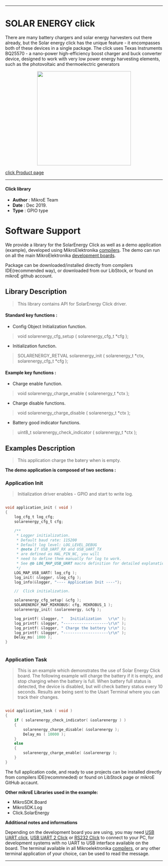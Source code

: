 

---
# SOLAR ENERGY click

There are many battery chargers and solar energy harvesters out there already, but the Solar energy click has the unique feature - it encompasses both of these devices in a single package. The click uses Texas Instruments BQ25570 - a nano-power high-efficiency boost charger and buck converter device, designed to work with very low power energy harvesting elements, such as the photovoltaic and thermoelectric generators


<p align="center">
  <img src="https://download.mikroe.com/images/click_for_ide/solarenergy_click.png" height=300px>
</p>



[click Product page](https://www.mikroe.com/solar-energy-click)

---


#### Click library 

- **Author**        : MikroE Team
- **Date**          : Dec 2019.
- **Type**          : GPIO type


# Software Support

We provide a library for the SolarEnergy Click 
as well as a demo application (example), developed using MikroElektronika 
[compilers](https://shop.mikroe.com/compilers). 
The demo can run on all the main MikroElektronika [development boards](https://shop.mikroe.com/development-boards).

Package can be downloaded/installed directly from compilers IDE(recommended way), or downloaded from our LibStock, or found on mikroE github account. 

## Library Description

> This library contains API for SolarEnergy Click driver.

#### Standard key functions :

- Config Object Initialization function.
> void solarenergy_cfg_setup ( solarenergy_cfg_t *cfg ); 
 
- Initialization function.
> SOLARENERGY_RETVAL solarenergy_init ( solarenergy_t *ctx, solarenergy_cfg_t *cfg );


#### Example key functions :

- Charge enable function.
> void solarenergy_charge_enable ( solarenergy_t *ctx );
 
- Charge disable functions.
> void solarenergy_charge_disable ( solarenergy_t *ctx );

- Battery good indicator functions.
> uint8_t solarenergy_check_indicator ( solarenergy_t *ctx );

## Examples Description

> This application charge the batery when is empty.

**The demo application is composed of two sections :**

### Application Init 

> Initialization driver enables - GPIO and start to write log.

```c

void application_init ( void )
{
    log_cfg_t log_cfg;
    solarenergy_cfg_t cfg;

    /** 
     * Logger initialization.
     * Default baud rate: 115200
     * Default log level: LOG_LEVEL_DEBUG
     * @note If USB_UART_RX and USB_UART_TX 
     * are defined as HAL_PIN_NC, you will 
     * need to define them manually for log to work. 
     * See @b LOG_MAP_USB_UART macro definition for detailed explanation.
     */
    LOG_MAP_USB_UART( log_cfg );
    log_init( &logger, &log_cfg );
    log_info(&logger, "---- Application Init ----");

    //  Click initialization.

    solarenergy_cfg_setup( &cfg );
    SOLARENERGY_MAP_MIKROBUS( cfg, MIKROBUS_1 );
    solarenergy_init( &solarenergy, &cfg );

    log_printf( &logger, "   Initialization   \r\n" );
    log_printf( &logger, "--------------------\r\n" );
    log_printf( &logger, " Charge the battery \r\n" );
    log_printf( &logger, "--------------------\r\n" );
    Delay_ms( 1000 );
}
  
```

### Application Task

> This is an example which demonstrates the use of Solar Energy Click board. The following example will charge the battery if it is empty, and stop charging when the battery is full. When battery full status is detected, the device is disabled, but will check battery status every 10 seconds. Results are being sent to the Usart Terminal where you can track their changes.

```c

void application_task ( void )
{
    if ( solarenergy_check_indicator( &solarenergy ) )
    {
        solarenergy_charge_disable( &solarenergy );
        Delay_ms ( 10000 );
    }
    else
    {
        solarenergy_charge_enable( &solarenergy );
    }
}  

```


The full application code, and ready to use projects can be  installed directly from compilers IDE(recommneded) or found on LibStock page or mikroE GitHub accaunt.

**Other mikroE Libraries used in the example:** 

- MikroSDK.Board
- MikroSDK.Log
- Click.SolarEnergy

**Additional notes and informations**

Depending on the development board you are using, you may need 
[USB UART click](https://shop.mikroe.com/usb-uart-click), 
[USB UART 2 Click](https://shop.mikroe.com/usb-uart-2-click) or 
[RS232 Click](https://shop.mikroe.com/rs232-click) to connect to your PC, for 
development systems with no UART to USB interface available on the board. The 
terminal available in all Mikroelektronika 
[compilers](https://shop.mikroe.com/compilers), or any other terminal application 
of your choice, can be used to read the message.



---
